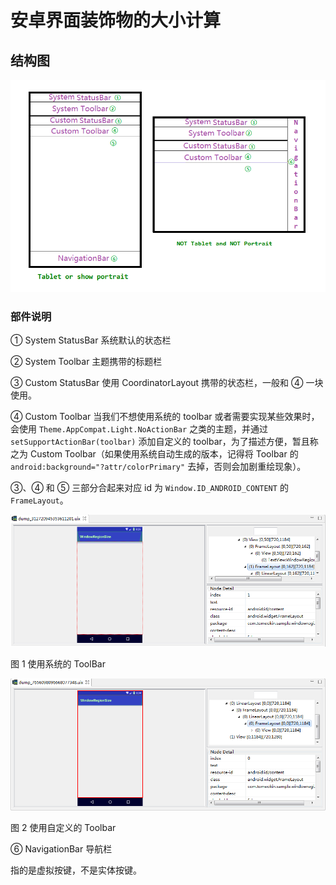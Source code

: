 # 安卓界面装饰物的大小计算

## 结构图

![system-ui](image/system-ui.png)

### 部件说明

① System StatusBar 系统默认的状态栏

② System Toolbar 主题携带的标题栏

③ Custom StatusBar 使用 CoordinatorLayout 携带的状态栏，一般和 ④ 一块使用。

④ Custom Toolbar 当我们不想使用系统的 toolbar 或者需要实现某些效果时，会使用 `Theme.AppCompat.Light.NoActionBar` 之类的主题，并通过 `setSupportActionBar(toolbar)` 添加自定义的 toolbar，为了描述方便，暂且称之为 Custom Toolbar（如果使用系统自动生成的版本，记得将 Toolbar 的 `android:background="?attr/colorPrimary"` 去掉，否则会加剧重绘现象）。

③、④ 和 ⑤ 三部分合起来对应 id 为 `Window.ID_ANDROID_CONTENT` 的 `FrameLayout`。

![system-toolbar-contentview](image/system-toolbar-contentview.png)

图 1 使用系统的 ToolBar



![system-toolbar-contentview](image/custom-toolbar-contentview.png)

图 2 使用自定义的 Toolbar



⑥ NavigationBar 导航栏

指的是虚拟按键，不是实体按键。

